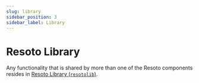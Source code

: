 ```yaml
---
slug: library
sidebar_position: 3
sidebar_label: Library
---
```


# Resoto Library

Any functionality that is shared by more than one of the Resoto components resides in [Resoto Library (`resotolib`)](https://github.com/someengineering/resoto/tree/main/resotolib).
